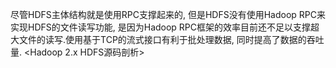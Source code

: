 尽管HDFS主体结构就是使用RPC支撑起来的, 但是HDFS没有使用Hadoop RPC来实现HDFS的文件读写功能,
是因为Hadoop RPC框架的效率目前还不足以支撑超大文件的读写.使用基于TCP的流式接口有利于批处理数据,
同时提高了数据的吞吐量. <Hadoop 2.x HDFS源码剖析>